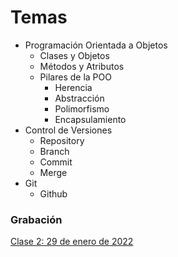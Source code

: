 # Temas

* Programación Orientada a Objetos
  * Clases y Objetos
  * Métodos y Atributos
  * Pilares de la POO
    * Herencia
    * Abstracción
    * Polimorfismo
    * Encapsulamiento
* Control de Versiones
  * Repository
  * Branch
  * Commit
  * Merge
* Git
  * Github

### Grabación
[Clase 2: 29 de enero de 2022](https://drive.google.com/file/d/1Yhd7yAu2MnHr6cGq5rxDiDRjO-TnhlI9/view?usp=sharing)
